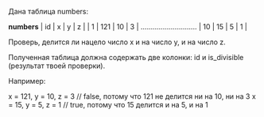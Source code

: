 Дана таблица numbers:

__________numbers__________
| id  |	x    | y    | z    |
| 1   |	121  | 10   | 3    |
............................
| 10  | 15   | 5    | 1    |

Проверь, делится ли нацело число x и на число y, и на число z.

Полученная таблица должна содержать две колонки: id и is_divisible (результат твоей проверки).

Например:

x = 121, y = 10, z = 3 // false, потому что 121 не делится ни на 10, ни на 3
x = 15, y = 5, z = 1 // true, потому что 15 делится и на 5, и на 1
